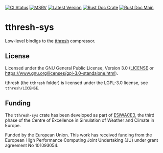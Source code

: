 [![CI Status]][workflow] [![MSRV]][repo] [![Latest Version]][crates.io] [![Rust Doc Crate]][docs.rs] [![Rust Doc Main]][docs]

[CI Status]: https://img.shields.io/github/actions/workflow/status/juntyr/tthresh-rs/ci.yml?branch=main
[workflow]: https://github.com/juntyr/tthresh-rs/actions/workflows/ci.yml?query=branch%3Amain

[MSRV]: https://img.shields.io/badge/MSRV-1.82.0-blue
[repo]: https://github.com/juntyr/tthresh-rs

[Latest Version]: https://img.shields.io/crates/v/tthresh-sys
[crates.io]: https://crates.io/crates/tthresh-sys

[Rust Doc Crate]: https://img.shields.io/docsrs/tthresh-sys
[docs.rs]: https://docs.rs/tthresh-sys/

[Rust Doc Main]: https://img.shields.io/badge/docs-main-blue
[docs]: https://juntyr.github.io/tthresh-rs/tthresh_sys

# tthresh-sys

Low-level bindigs to the [tthresh] compressor.

[tthresh]: https://github.com/rballester/tthresh

## License

Licensed under the GNU General Public License, Version 3.0 ([LICENSE](LICENSE) or https://www.gnu.org/licenses/gpl-3.0-standalone.html).

tthresh (the `tthresh` folder) is licensed under the LGPL-3.0 license, see `tthresh/LICENSE`.

## Funding

The `tthresh-sys` crate has been developed as part of [ESiWACE3](https://www.esiwace.eu), the third phase of the Centre of Excellence in Simulation of Weather and Climate in Europe.

Funded by the European Union. This work has received funding from the European High Performance Computing Joint Undertaking (JU) under grant agreement No 101093054.
